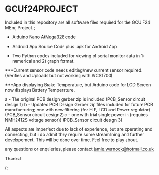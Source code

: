 # GCUf24PROJECT
Included in this repository are all software files required for the GCU F24 MEng Project. ; 

- Arduino Nano AtMega328 code 
- Android App Source Code plus .apk for Android App 

- Two Python codes included for viewing of serial monitor data in 1) numerical and  2) graph format.

***Current sensor code needs editing/new current sensor required. (Verifies and Uploads but not working with WCS1700)

***App displaying Brake Temperature, but Arduino code for LCD Screen now displays Battery Temperature.

a - The original PCB design gerber zip is included (PCB_Sensor circuit design 1) 
b -  Updated PCB Design Gerber zip files included for future PCB manufacturing; one with new filtering (for H.E, LCD and Power regulator) (PCB_Sensor circuit design2) 
c - one with trial single power in (requires NMH2412S voltage sensor)) (PCB_Sensor circuit design 3)

All aspects are imperfect due to lack of experience, but are operating and connecting, but i do admit they require some streamlining and further developement. This will be done over time. Feel free to play about.


any questions or enquieries, please contact jamie.warnock@hotmail.co.uk

Thanks!

(:
